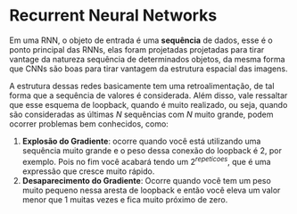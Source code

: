 # Recurrent Neural Networks

Em uma RNN, o objeto de entrada é uma **sequência** de dados, esse é o ponto principal das RNNs, elas foram projetadas projetadas
para tirar vantage da natureza sequência de determinados objetos, da mesma forma que CNNs são boas para tirar vantagem da estrutura espacial das imagens.

A estrutura dessas redes basicamente tem uma retroalimentação, de tal forma que a sequência de valores é considerada. Além disso, vale ressaltar que esse esquema de loopback,
quando é muito realizado, ou seja, quando são consideradas as últimas $N$ sequências com $N$ muito grande, podem ocorrer problemas bem conhecidos, como:

1. **Explosão do Gradiente**: ocorre quando você está utilizando uma sequência muito grande e o peso dessa conexão do loopback é 2, por exemplo.
Pois no fim você acabará tendo um $2^{repeticoes}$, que é uma expressão que cresce muito rápido.
2. **Desaparecimento do Gradiente**: Ocorre quando você tem um peso muito pequeno nessa aresta de loopback e então você eleva um valor menor que 1 muitas vezes
e fica muito próximo de zero.
